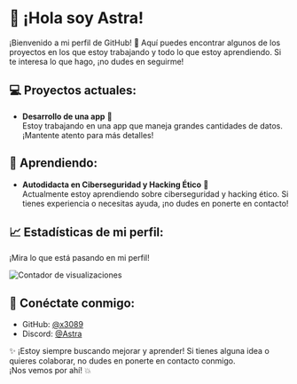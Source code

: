# 👋 ¡Hola soy **Astra**!

¡Bienvenido a mi perfil de GitHub! 🚀 Aquí puedes encontrar algunos de los proyectos en los que estoy trabajando y todo lo que estoy aprendiendo. Si te interesa lo que hago, ¡no dudes en seguirme!

## 💻 Proyectos actuales:
- **Desarrollo de una app** 📱  
  Estoy trabajando en una app que maneja grandes cantidades de datos. ¡Mantente atento para más detalles!

## 🧠 Aprendiendo:
- **Autodidacta en Ciberseguridad y Hacking Ético** 🔐  
  Actualmente estoy aprendiendo sobre ciberseguridad y hacking ético. Si tienes experiencia o necesitas ayuda, ¡no dudes en ponerte en contacto!

## 📈 Estadísticas de mi perfil:
¡Mira lo que está pasando en mi perfil!

![Contador de visualizaciones](https://img.shields.io/badge/visitas-👀%20%23123456?style=for-the-badge&logo=github&color=grey) 

## 🔗 Conéctate conmigo:
- GitHub: [@x3089](https://github.com/x3089)  
- Discord: [@Astra](https://discord.com/users/1260165451091148905) 

✨ ¡Estoy siempre buscando mejorar y aprender! Si tienes alguna idea o quieres colaborar, no dudes en ponerte en contacto conmigo.  
¡Nos vemos por ahí! 💥

